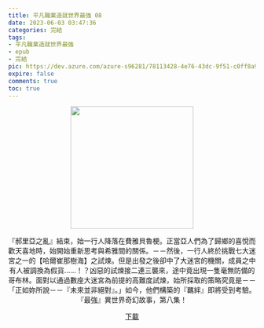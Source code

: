 ```yaml
---
title: 平凡職業造就世界最強 08
date: 2023-06-03 03:47:36
categories: 完結
tags:
- 平凡職業造就世界最強
- epub
- 完結
pic: https://dev.azure.com/azure-s96281/78113428-4e76-43dc-9f51-c0ff8a913055/_apis/git/repositories/a379171b-de46-4c10-9b0d-00da23959885/items?path=/Epub%20Cover/%E5%B9%B3%E5%87%A1%E8%81%B7%E6%A5%AD%E9%80%A0%E5%B0%B1%E4%B8%96%E7%95%8C%E6%9C%80%E5%BC%B7-08.jpg&versionDescriptor%5BversionOptions%5D=0&versionDescriptor%5BversionType%5D=0&versionDescriptor%5Bversion%5D=main&resolveLfs=true&%24format=octetStream&api-version=5.0
expire: false
comments: true
toc: true
---
```


<div style="text-align:center" class="kratos-post-content">

<img width="250px" src="https://dev.azure.com/azure-s96281/78113428-4e76-43dc-9f51-c0ff8a913055/_apis/git/repositories/a379171b-de46-4c10-9b0d-00da23959885/items?path=/Epub%20Cover/%E5%B9%B3%E5%87%A1%E8%81%B7%E6%A5%AD%E9%80%A0%E5%B0%B1%E4%B8%96%E7%95%8C%E6%9C%80%E5%BC%B7-08.jpg&versionDescriptor%5BversionOptions%5D=0&versionDescriptor%5BversionType%5D=0&versionDescriptor%5Bversion%5D=main&resolveLfs=true&%24format=octetStream&api-version=5.0">

<p>
『郝里亞之亂』結束，始一行人降落在費雅貝魯梗。正當亞人們為了歸鄉的喜悅而歡天喜地時，始開始重新思考與希雅間的關係。－－然後，一行人終於挑戰七大迷宮之一的【哈爾崔那樹海】之試煉。但是出發之後卻中了大迷宮的機關，成員之中有人被調換為假貨……！？凶惡的試煉接二連三襲來，途中竟出現一隻毫無防備的哥布林。面對以通過數座大迷宮為前提的高難度試煉，始所採取的策略究竟是－－「正如妳所說－－『未來並非絕對』。」如今，他們構築的『羈絆』即將受到考驗。『最強』異世界奇幻故事，第八集！
</p>

<p>
<a href="https://epubdatabase.azurewebsites.net/EBOOKS/EPUB/完結/平凡職業造就世界最強/%E5%B9%B3%E5%87%A1%E8%81%B7%E6%A5%AD%E9%80%A0%E5%B0%B1%E4%B8%96%E7%95%8C%E6%9C%80%E5%BC%B78.epub?download=1">下載</a>
</p>

</div>
